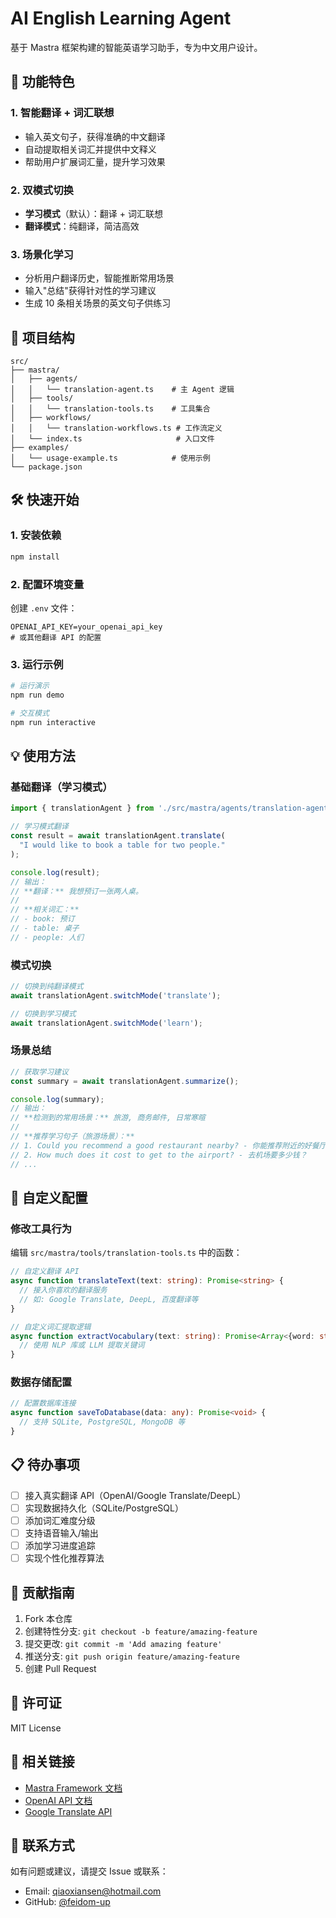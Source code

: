 # AI English Learning Agent

基于 Mastra 框架构建的智能英语学习助手，专为中文用户设计。

## 🚀 功能特色

### 1. 智能翻译 + 词汇联想
- 输入英文句子，获得准确的中文翻译
- 自动提取相关词汇并提供中文释义
- 帮助用户扩展词汇量，提升学习效果

### 2. 双模式切换
- **学习模式**（默认）：翻译 + 词汇联想
- **翻译模式**：纯翻译，简洁高效

### 3. 场景化学习
- 分析用户翻译历史，智能推断常用场景
- 输入"总结"获得针对性的学习建议
- 生成 10 条相关场景的英文句子供练习

## 📁 项目结构

```
src/
├── mastra/
│   ├── agents/
│   │   └── translation-agent.ts    # 主 Agent 逻辑
│   ├── tools/
│   │   └── translation-tools.ts    # 工具集合
│   ├── workflows/
│   │   └── translation-workflows.ts # 工作流定义
│   └── index.ts                     # 入口文件
├── examples/
│   └── usage-example.ts            # 使用示例
└── package.json
```

## 🛠️ 快速开始

### 1. 安装依赖
```bash
npm install
```

### 2. 配置环境变量
创建 `.env` 文件：
```env
OPENAI_API_KEY=your_openai_api_key
# 或其他翻译 API 的配置
```

### 3. 运行示例
```bash
# 运行演示
npm run demo

# 交互模式
npm run interactive
```

## 💡 使用方法

### 基础翻译（学习模式）
```typescript
import { translationAgent } from './src/mastra/agents/translation-agent';

// 学习模式翻译
const result = await translationAgent.translate(
  "I would like to book a table for two people."
);

console.log(result);
// 输出：
// **翻译：** 我想预订一张两人桌。
// 
// **相关词汇：**
// - book: 预订
// - table: 桌子
// - people: 人们
```

### 模式切换
```typescript
// 切换到纯翻译模式
await translationAgent.switchMode('translate');

// 切换到学习模式
await translationAgent.switchMode('learn');
```

### 场景总结
```typescript
// 获取学习建议
const summary = await translationAgent.summarize();

console.log(summary);
// 输出：
// **检测到的常用场景：** 旅游, 商务邮件, 日常寒暄
// 
// **推荐学习句子（旅游场景）：**
// 1. Could you recommend a good restaurant nearby? - 你能推荐附近的好餐厅吗？
// 2. How much does it cost to get to the airport? - 去机场要多少钱？
// ...
```

## 🔧 自定义配置

### 修改工具行为
编辑 `src/mastra/tools/translation-tools.ts` 中的函数：

```typescript
// 自定义翻译 API
async function translateText(text: string): Promise<string> {
  // 接入你喜欢的翻译服务
  // 如: Google Translate, DeepL, 百度翻译等
}

// 自定义词汇提取逻辑
async function extractVocabulary(text: string): Promise<Array<{word: string, meaning: string}>> {
  // 使用 NLP 库或 LLM 提取关键词
}
```

### 数据存储配置
```typescript
// 配置数据库连接
async function saveToDatabase(data: any): Promise<void> {
  // 支持 SQLite, PostgreSQL, MongoDB 等
}
```

## 📋 待办事项

- [ ] 接入真实翻译 API（OpenAI/Google Translate/DeepL）
- [ ] 实现数据持久化（SQLite/PostgreSQL）
- [ ] 添加词汇难度分级
- [ ] 支持语音输入/输出
- [ ] 添加学习进度追踪
- [ ] 实现个性化推荐算法

## 🤝 贡献指南

1. Fork 本仓库
2. 创建特性分支: `git checkout -b feature/amazing-feature`
3. 提交更改: `git commit -m 'Add amazing feature'`
4. 推送分支: `git push origin feature/amazing-feature`
5. 创建 Pull Request

## 📄 许可证

MIT License

## 🔗 相关链接

- [Mastra Framework 文档](https://mastra.ai/docs)
- [OpenAI API 文档](https://platform.openai.com/docs)
- [Google Translate API](https://cloud.google.com/translate)

## 📧 联系方式

如有问题或建议，请提交 Issue 或联系：
- Email: qiaoxiansen@hotmail.com
- GitHub: [@feidom-up](https://github.com/feidom-up)
